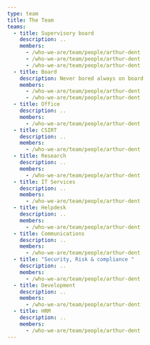 ```yaml
---
type: team
title: The Team
teams:
  - title: Supervisory board
    description: ..
    members:
      - /who-we-are/team/people/arthur-dent
      - /who-we-are/team/people/arthur-dent
      - /who-we-are/team/people/arthur-dent
  - title: Board
    description: Never bored always on board
    members:
      - /who-we-are/team/people/arthur-dent
      - /who-we-are/team/people/arthur-dent
  - title: Office
    description: ..
    members:
      - /who-we-are/team/people/arthur-dent
  - title: CSIRT
    description: ..
    members:
      - /who-we-are/team/people/arthur-dent
  - title: Research
    description: ..
    members:
      - /who-we-are/team/people/arthur-dent
  - title: IT Services
    description: ..
    members:
      - /who-we-are/team/people/arthur-dent
  - title: Helpdesk
    description: ..
    members:
      - /who-we-are/team/people/arthur-dent
  - title: Communications
    description: ..
    members:
      - /who-we-are/team/people/arthur-dent
  - title: "Security, Risk & compliance "
    description: ..
    members:
      - /who-we-are/team/people/arthur-dent
  - title: Development
    description: ..
    members:
      - /who-we-are/team/people/arthur-dent
  - title: HRM
    description: ..
    members:
      - /who-we-are/team/people/arthur-dent
---
```

